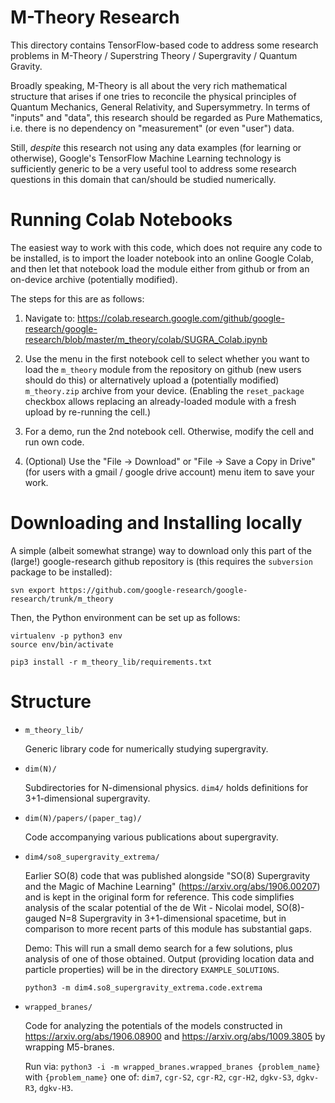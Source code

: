 # M-Theory Research

This directory contains TensorFlow-based code to address some research problems
in M-Theory / Superstring Theory / Supergravity / Quantum Gravity.

Broadly speaking, M-Theory is all about the very rich mathematical structure
that arises if one tries to reconcile the physical principles of Quantum
Mechanics, General Relativity, and Supersymmetry. In terms of "inputs" and
"data", this research should be regarded as Pure Mathematics, i.e. there is no
dependency on "measurement" (or even "user") data.

Still, *despite* this research not using any data examples (for learning or
otherwise), Google's TensorFlow Machine Learning technology is sufficiently
generic to be a very useful tool to address some research questions in this
domain that can/should be studied numerically.

# Running Colab Notebooks

The easiest way to work with this code, which does not require any code to be
installed, is to import the loader notebook into an online Google Colab, and
then let that notebook load the module either from github or from an on-device
archive (potentially modified).

The steps for this are as follows:

1. Navigate to:
   https://colab.research.google.com/github/google-research/google-research/blob/master/m_theory/colab/SUGRA_Colab.ipynb

1. Use the menu in the first notebook cell to select whether you want to load
   the `m_theory` module from the repository on github (new users should do
   this) or alternatively upload a (potentially modified) `m_theory.zip` archive
   from your device. (Enabling the `reset_package` checkbox allows replacing an
   already-loaded module with a fresh upload by re-running the cell.)

1. For a demo, run the 2nd notebook cell.
   Otherwise, modify the cell and run own code.

1. (Optional) Use the "File -> Download" or "File -> Save a Copy in Drive"
   (for users with a gmail / google drive account) menu item to save your work.


# Downloading and Installing locally

A simple (albeit somewhat strange) way to download only this part of the
(large!) google-research github repository is (this requires the
`subversion` package to be installed):

```shell
svn export https://github.com/google-research/google-research/trunk/m_theory
```


Then, the Python environment can be set up as follows:

```shell
virtualenv -p python3 env
source env/bin/activate

pip3 install -r m_theory_lib/requirements.txt
```

# Structure

  * `m_theory_lib/`

     Generic library code for numerically studying supergravity.

  * `dim(N)/`

    Subdirectories for N-dimensional physics. `dim4/` holds definitions
    for 3+1-dimensional supergravity.

  * `dim(N)/papers/(paper_tag)/`

    Code accompanying various publications about supergravity.

  * `dim4/so8_supergravity_extrema/`

     Earlier SO(8) code that was published alongside
     "SO(8) Supergravity and the Magic of Machine Learning"
     (https://arxiv.org/abs/1906.00207) and is kept in the
     original form for reference. This code simplifies analysis
     of the scalar potential of the de Wit - Nicolai model,
     SO(8)-gauged N=8 Supergravity in 3+1-dimensional spacetime,
     but in comparison to more recent parts of this module has
     substantial gaps.

     Demo: This will run a small demo search for a few solutions, plus analysis
     of one of those obtained. Output (providing location data and particle
     properties) will be in the directory `EXAMPLE_SOLUTIONS`.

     `python3 -m dim4.so8_supergravity_extrema.code.extrema`


  * `wrapped_branes/`

     Code for analyzing the potentials of the models constructed in
     https://arxiv.org/abs/1906.08900 and https://arxiv.org/abs/1009.3805
     by wrapping M5-branes.

     Run via:
     `python3 -i -m wrapped_branes.wrapped_branes {problem_name}`
     with `{problem_name}` one of: `dim7`, `cgr-S2`, `cgr-R2`, `cgr-H2`,
     `dgkv-S3`, `dgkv-R3`, `dgkv-H3`.
